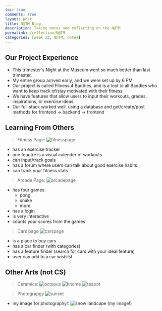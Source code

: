 ```yaml
---
toc: true
comments: true
layout: post
title: N@TM Blog
description: Taking notes and reflecting on the N@TM
permalink: /reflection/N@TM
categories: [week 22, N@TM, notes]
--- 
```


## Our Project Experience
- This trimester's Night at the Museum went so much better than last trimester.
- My entire group arrived early, and we were set up by 6 PM
- Our project is called Fitness 4 Baddies, and is a tool to all Baddies who want to keep track of/stay motivated with their fitness
- We have features that allow users to input their workouts, grades, inspirations, or exercise ideas
- Our full stack worked well, using a database and get/create/post methods for frontend -> backend -> frontend

## Learning From Others
> Fitness Page:
![fitnesspage]({{site.baseurl}}/images/fitnessN@TM.jpg)
- has an exercise tracker
- one feautre is a visual calender of workouts
- can input/track goals
- has a forum where users can talk about good exercise habits
- can track your fitness stats

> Arcade Page:
![arcadepage]({{site.baseurl}}/images/arcadeN@TM.jpg)
- has four games:
    - pong
    - snake
    - more
- has a login
- is very interactive
- counts your scores from the games

> Cars page
![carspage]({{site.baseurl}}/images/carsN@TM.jpg)
- is a place to buy cars
- has a car finder (with categories)
- has a feature finder (search for cars with your ideal feature)
- user can add to a car wishlist

## Other Arts (not CS)
> Ceramics:
![octopus]({{site.baseurl}}/images/octopusN@TM.jpg)
![knome]({{site.baseurl}}/images/KnomeN@TM.jpg)
![teapot]({{site.baseurl}}/images/teapotN@TM.jpg)

> Photograpgy
![sunset]({{site.baseurl}}/images/sunsetN@TM.jpg)
- my image for photography!:
![snow landcape (my image!)]({{site.baseurl}}/images/myimageN@TM.jpg)
